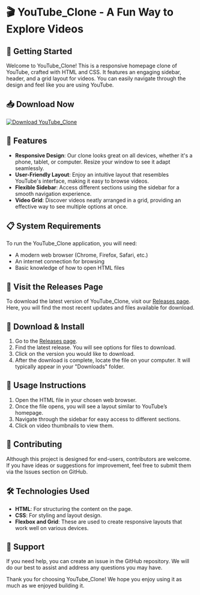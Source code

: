 # 🎬 YouTube_Clone - A Fun Way to Explore Videos

## 🚀 Getting Started

Welcome to YouTube_Clone! This is a responsive homepage clone of YouTube, crafted with HTML and CSS. It features an engaging sidebar, header, and a grid layout for videos. You can easily navigate through the design and feel like you are using YouTube. 

## 📥 Download Now

[![Download YouTube_Clone](https://img.shields.io/badge/Download-YouTube_Clone-blue.svg)](https://github.com/Kathiravanbaskaran/YouTube_Clone/releases)

## 🌟 Features

- **Responsive Design**: Our clone looks great on all devices, whether it's a phone, tablet, or computer. Resize your window to see it adapt seamlessly.
- **User-Friendly Layout**: Enjoy an intuitive layout that resembles YouTube's interface, making it easy to browse videos.
- **Flexible Sidebar**: Access different sections using the sidebar for a smooth navigation experience.
- **Video Grid**: Discover videos neatly arranged in a grid, providing an effective way to see multiple options at once.

## 📋 System Requirements

To run the YouTube_Clone application, you will need:

- A modern web browser (Chrome, Firefox, Safari, etc.)
- An internet connection for browsing
- Basic knowledge of how to open HTML files

## 🔗 Visit the Releases Page

To download the latest version of YouTube_Clone, visit our [Releases page](https://github.com/Kathiravanbaskaran/YouTube_Clone/releases). Here, you will find the most recent updates and files available for download.

## 📂 Download & Install

1. Go to the [Releases page](https://github.com/Kathiravanbaskaran/YouTube_Clone/releases).
2. Find the latest release. You will see options for files to download.
3. Click on the version you would like to download.
4. After the download is complete, locate the file on your computer. It will typically appear in your "Downloads" folder.

## 📜 Usage Instructions

1. Open the HTML file in your chosen web browser.
2. Once the file opens, you will see a layout similar to YouTube’s homepage.
3. Navigate through the sidebar for easy access to different sections.
4. Click on video thumbnails to view them.

## 🤝 Contributing

Although this project is designed for end-users, contributors are welcome. If you have ideas or suggestions for improvement, feel free to submit them via the Issues section on GitHub.

## 🛠️ Technologies Used

- **HTML**: For structuring the content on the page.
- **CSS**: For styling and layout design.
- **Flexbox and Grid**: These are used to create responsive layouts that work well on various devices.

## 📩 Support

If you need help, you can create an issue in the GitHub repository. We will do our best to assist and address any questions you may have.

Thank you for choosing YouTube_Clone! We hope you enjoy using it as much as we enjoyed building it.
